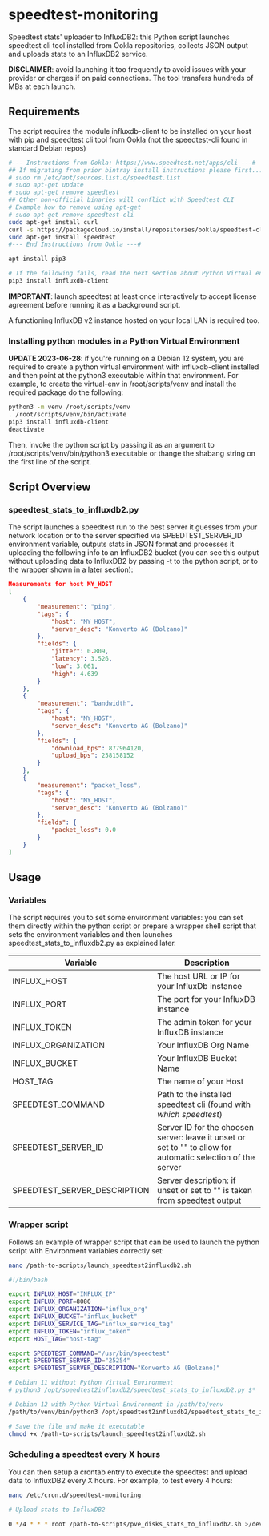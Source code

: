 # speedtest-monitoring
Speedtest stats' uploader to InfluxDB2: this Python script launches speedtest cli tool installed from Ookla repositories, collects JSON output and uploads stats to an InfluxDB2 service.

**DISCLAIMER**: avoid launching it too frequently to avoid issues with your provider or charges if on paid connections. The tool transfers hundreds of MBs at each launch.

## Requirements

The script requires the module influxdb-client to be installed on your host with pip and speedtest cli tool from Ookla (not the speedtest-cli found in standard Debian repos)

```bash
#--- Instructions from Ookla: https://www.speedtest.net/apps/cli ---#
## If migrating from prior bintray install instructions please first...
# sudo rm /etc/apt/sources.list.d/speedtest.list
# sudo apt-get update
# sudo apt-get remove speedtest
## Other non-official binaries will conflict with Speedtest CLI
# Example how to remove using apt-get
# sudo apt-get remove speedtest-cli
sudo apt-get install curl
curl -s https://packagecloud.io/install/repositories/ookla/speedtest-cli/script.deb.sh | sudo bash
sudo apt-get install speedtest
#--- End Instructions from Ookla ---#

apt install pip3

# If the following fails, read the next section about Python Virtual environment
pip3 install influxdb-client
```

**IMPORTANT**: launch speedtest at least once interactively to accept license agreement before running it as a background script.

A functioning InfluxDB v2 instance hosted on your local LAN is required too.

### Installing python modules in a Python Virtual Environment

**UPDATE 2023-06-28**: if you're running on a Debian 12 system, you are required to create a python virtual environment with influxdb-client installed and then point at the python3 executable within that environment. For example, to create the virtual-env in /root/scripts/venv and install the required package do the following:

```bash
python3 -m venv /root/scripts/venv
. /root/scripts/venv/bin/activate
pip3 install influxdb-client
deactivate
```

Then, invoke the python script by passing it as an argument to /root/scripts/venv/bin/python3 executable or thange the shabang string on the first line of the script.

## Script Overview

### speedtest_stats_to_influxdb2.py 

The script launches a speedtest run to the best server it guesses from your network location or to the server specified via SPEEDTEST_SERVER_ID environment variable,
outputs stats in JSON format and processes it uploading the following info to an InfluxDB2 bucket (you can see this output without uploading data to InfluxDB2 by passing
-t to the python script, or to the wrapper shown in a later section):

```json
Measurements for host MY_HOST
[
    {
        "measurement": "ping",
        "tags": {
            "host": "MY_HOST",
            "server_desc": "Konverto AG (Bolzano)"
        },
        "fields": {
            "jitter": 0.809,
            "latency": 3.526,
            "low": 3.061,
            "high": 4.639
        }
    },
    {
        "measurement": "bandwidth",
        "tags": {
            "host": "MY_HOST",
            "server_desc": "Konverto AG (Bolzano)"
        },
        "fields": {
            "download_bps": 877964120,
            "upload_bps": 258158152
        }
    },
    {
        "measurement": "packet_loss",
        "tags": {
            "host": "MY_HOST",
            "server_desc": "Konverto AG (Bolzano)"
        },
        "fields": {
            "packet_loss": 0.0
        }
    }
]
```

## Usage

### Variables

The script requires you to set some environment variables: you can set them directly within the python script or prepare a 
wrapper shell script that sets the environment variables and then launches speedtest_stats_to_influxdb2.py as explained later.

| Variable | Description |
| ----- | ----- |
| INFLUX_HOST | The host URL or IP for your InfluxDb instance|
| INFLUX_PORT | The port for your InfluxDB instance |
| INFLUX_TOKEN | The admin token for your InfluxDB instance |
| INFLUX_ORGANIZATION | Your InfluxDB Org Name |
| INFLUX_BUCKET | Your InfluxDB Bucket Name |
| HOST_TAG | The name of your Host |
| SPEEDTEST_COMMAND | Path to the installed speedtest cli (found with *which speedtest*) |
| SPEEDTEST_SERVER_ID | Server ID for the choosen server: leave it unset or set to "" to allow for automatic selection of the server |
| SPEEDTEST_SERVER_DESCRIPTION | Server description: if unset or set to "" is taken from speedtest output |

### Wrapper script

Follows an example of wrapper script that can be used to launch the python script with Environment variables correctly set:

```bash
nano /path-to-scripts/launch_speedtest2influxdb2.sh

#!/bin/bash

export INFLUX_HOST="INFLUX_IP"
export INFLUX_PORT=8086
export INFLUX_ORGANIZATION="influx_org"
export INFLUX_BUCKET="influx_bucket"
export INFLUX_SERVICE_TAG="influx_service_tag"
export INFLUX_TOKEN="influx_token"
export HOST_TAG="host-tag"

export SPEEDTEST_COMMAND="/usr/bin/speedtest"
export SPEEDTEST_SERVER_ID="25254"
export SPEEDTEST_SERVER_DESCRIPTION="Konverto AG (Bolzano)"

# Debian 11 without Python Virtual Environment
# python3 /opt/speedtest2influxdb2/speedtest_stats_to_influxdb2.py $*

# Debian 12 with Python Virtual Environment in /path/to/venv
/path/to/venv/bin/python3 /opt/speedtest2influxdb2/speedtest_stats_to_influxdb2.py $*

# Save the file and make it executable
chmod +x /path-to-scripts/launch_speedtest2influxdb2.sh
```

### Scheduling a speedtest every X hours

You can then setup a crontab entry to execute the speedtest and upload data to InfluxDB2 every X hours. For example, to test every 4 hours:

```bash
nano /etc/cron.d/speedtest-monitoring

# Upload stats to InfluxDB2

0 */4 * * * root /path-to-scripts/pve_disks_stats_to_influxdb2.sh >/dev/null 2>&1
```

